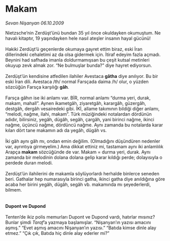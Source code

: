 # Makam

*Sevan Nişanyan 06.10.2009*

<div class="taraf_structure_2col_1zq">
<div class="margen_n">



 <p>Nietzsche’nin Zerdüşt’ünü bundan 35 yıl önce okuldayken okumuştum. Ne havalı kitaptır, 19 yaşındayken hele nasıl ateşler insanın hayal gücünü! <br/><br/>Hakiki Zerdüşt’ü geçenlerde okumaya gayret ettim biraz, eski İran dillerindeki cehaletimi az da olsa gidermek için. İtiraf edeyim fazla açmadı. Beynini had safhada imanla doldurmamışsan bu çeşit kutsal metinleri okuyup zevk almak zor. “Ne bulmuşlar bunda?” diye hayret ediyorsun. <br/><br/>Zerdüşt’ün kendisine atfedilen ilahiler Avestaca <b>gâtha</b> diye anılıyor. Bu bir eski İran dili. Avestaca /th/ normal Farsçada daima /h/ olur, o yüzden sözcüğün Farsça karşılığı <b>gâh</b>. <br/><br/>Farsça gâhın ise iki anlamı var. BİR, normal anlamı “durma yeri, durak, makam, mahall”. Aynen ikametgâh, ziyaretgâh, karargâh, güzergâh, destgâh, dergâh vesairedeki gibi. İKİ, allame takımının bildiği diğer anlamı, “melodi, nağme, ilahi, makam”. Türk müziğindeki notalardan dördünün adıdır, bilirsiniz, yegâh, dügâh, segâh, çargâh, yani birinci nağme, ikinci nağme, üçüncü nağme, dördüncü nağme. Aynı zamanda bu notalarda karar kılan dört tane makamın adı da yegâh, dügâh vs. <br/><br/>İki gâh aynı gâh mı, ondan emin değilim. (Olmadığını düşündüren nedenler var, ayrıntıya girmeyelim.) Ama dikkat ettiniz mi, tastamam aynı iki anlamlılık Arapça <b>makam</b> sözcüğünde de var. Makam = durma yeri, durak. Aynı zamanda bir melodinin dolana dolana gelip karar kıldığı perde; dolayısıyla o perdede duran melodi. <br/><br/>Zerdüşt’ün ilahilerini de makamla söylüyorlardı herhalde binlerce seneden beri. Gathalar hep numarasıyla birinci gatha, ikinci gatha diye anıldığına göre acaba her birini yegâh, dügâh, segâh vb. makamında mı şeyederlerdi, bilmem.<u></u><b> <br/><br/><br/>Dupont ve Dupond</b> <br/><br/>Tenten’de ikiz polis memurları Dupont ve Dupond vardı, hatırlar mısınız? Bunlar şimdi <i>Taraf</i>’a yazmaya başlamışlar. “Nişanyan’ın yazısı amacını aşmış.” “Evet aşmış amacını Nişanyan’ın yazısı.” “Batıda kimse dinle alay etmez.” “Çık çık, Batıda hiç dinle alay ederler mi?”<b> </b></p>
<br/>
<br/>
<br/>



<br/>


<div id="taraf_not">
</div>

</div>


</div>
